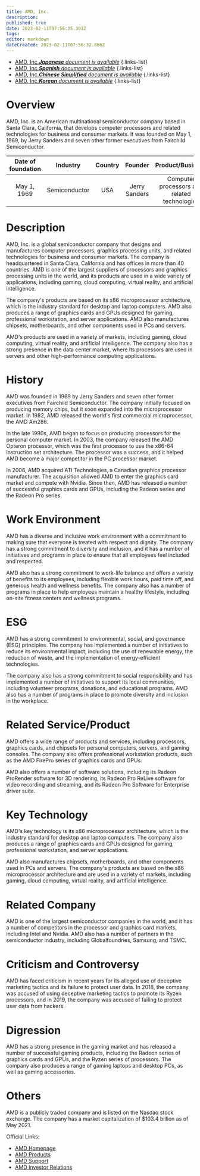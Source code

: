 ```yaml
---
title: AMD, Inc.
description: 
published: true
date: 2023-02-11T07:56:35.301Z
tags: 
editor: markdown
dateCreated: 2023-02-11T07:56:32.866Z
---
```


- [AMD, Inc.***Japanese** document is available*](/ja/Knowledge-base/Dictionary/Company/amd-inc-)
{.links-list}
- [AMD, Inc.***Spanish** document is available*](/es/Knowledge-base/Dictionary/Company/amd-inc-)
{.links-list}
- [AMD, Inc.***Chinese Simplified** document is available*](/zh/Knowledge-base/Dictionary/Company/amd-inc-)
{.links-list}
- [AMD, Inc.***Korean** document is available*](/ko/Knowledge-base/Dictionary/Company/amd-inc-)
{.links-list}


# Overview

AMD, Inc. is an American multinational semiconductor company based in Santa Clara, California, that develops computer processors and related technologies for business and consumer markets. It was founded on May 1, 1969, by Jerry Sanders and seven other former executives from Fairchild Semiconductor.

| Date of foundation | Industry | Country | Founder | Product/Business | Number of employees | Location of headquarters | Company website |
| :----------------: | :------: | :-----: | :-----: | :--------------: | :-----------------: | :--------------------: | :--------------: |
|    May 1, 1969     | Semiconductor | USA | Jerry Sanders | Computer processors and related technologies | 13,000 | Santa Clara, California | [amd.com](https://www.amd.com/) |


# Description

AMD, Inc. is a global semiconductor company that designs and manufactures computer processors, graphics processing units, and related technologies for business and consumer markets. The company is headquartered in Santa Clara, California and has offices in more than 40 countries. AMD is one of the largest suppliers of processors and graphics processing units in the world, and its products are used in a wide variety of applications, including gaming, cloud computing, virtual reality, and artificial intelligence.

The company's products are based on its x86 microprocessor architecture, which is the industry standard for desktop and laptop computers. AMD also produces a range of graphics cards and GPUs designed for gaming, professional workstation, and server applications. AMD also manufactures chipsets, motherboards, and other components used in PCs and servers.

AMD's products are used in a variety of markets, including gaming, cloud computing, virtual reality, and artificial intelligence. The company also has a strong presence in the data center market, where its processors are used in servers and other high-performance computing applications.

# History

AMD was founded in 1969 by Jerry Sanders and seven other former executives from Fairchild Semiconductor. The company initially focused on producing memory chips, but it soon expanded into the microprocessor market. In 1982, AMD released the world's first commercial microprocessor, the AMD Am286.

In the late 1990s, AMD began to focus on producing processors for the personal computer market. In 2003, the company released the AMD Opteron processor, which was the first processor to use the x86-64 instruction set architecture. The processor was a success, and it helped AMD become a major competitor in the PC processor market.

In 2006, AMD acquired ATI Technologies, a Canadian graphics processor manufacturer. The acquisition allowed AMD to enter the graphics card market and compete with Nvidia. Since then, AMD has released a number of successful graphics cards and GPUs, including the Radeon series and the Radeon Pro series.

# Work Environment

AMD has a diverse and inclusive work environment with a commitment to making sure that everyone is treated with respect and dignity. The company has a strong commitment to diversity and inclusion, and it has a number of initiatives and programs in place to ensure that all employees feel included and respected.

AMD also has a strong commitment to work-life balance and offers a variety of benefits to its employees, including flexible work hours, paid time off, and generous health and wellness benefits. The company also has a number of programs in place to help employees maintain a healthy lifestyle, including on-site fitness centers and wellness programs.

# ESG

AMD has a strong commitment to environmental, social, and governance (ESG) principles. The company has implemented a number of initiatives to reduce its environmental impact, including the use of renewable energy, the reduction of waste, and the implementation of energy-efficient technologies.

The company also has a strong commitment to social responsibility and has implemented a number of initiatives to support its local communities, including volunteer programs, donations, and educational programs. AMD also has a number of programs in place to promote diversity and inclusion in the workplace.

# Related Service/Product

AMD offers a wide range of products and services, including processors, graphics cards, and chipsets for personal computers, servers, and gaming consoles. The company also offers professional workstation products, such as the AMD FirePro series of graphics cards and GPUs.

AMD also offers a number of software solutions, including its Radeon ProRender software for 3D rendering, its Radeon Pro ReLive software for video recording and streaming, and its Radeon Pro Software for Enterprise driver suite.

# Key Technology

AMD's key technology is its x86 microprocessor architecture, which is the industry standard for desktop and laptop computers. The company also produces a range of graphics cards and GPUs designed for gaming, professional workstation, and server applications.

AMD also manufactures chipsets, motherboards, and other components used in PCs and servers. The company's products are based on the x86 microprocessor architecture and are used in a variety of markets, including gaming, cloud computing, virtual reality, and artificial intelligence.

# Related Company

AMD is one of the largest semiconductor companies in the world, and it has a number of competitors in the processor and graphics card markets, including Intel and Nvidia. AMD also has a number of partners in the semiconductor industry, including Globalfoundries, Samsung, and TSMC.

# Criticism and Controversy

AMD has faced criticism in recent years for its alleged use of deceptive marketing tactics and its failure to protect user data. In 2018, the company was accused of using deceptive marketing tactics to promote its Ryzen processors, and in 2019, the company was accused of failing to protect user data from hackers.

# Digression

AMD has a strong presence in the gaming market and has released a number of successful gaming products, including the Radeon series of graphics cards and GPUs, and the Ryzen series of processors. The company also produces a range of gaming laptops and desktop PCs, as well as gaming accessories.

# Others

AMD is a publicly traded company and is listed on the Nasdaq stock exchange. The company has a market capitalization of $103.4 billion as of May 2021. 

Official Links:
- [AMD Homepage](https://www.amd.com/)
- [AMD Products](https://www.amd.com/en/products)
- [AMD Support](https://www.amd.com/en/support)
- [AMD Investor Relations](https://ir.amd.com/)